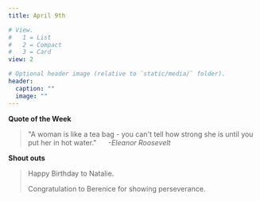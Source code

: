 ```yaml
---
title: April 9th

# View.
#   1 = List
#   2 = Compact
#   3 = Card
view: 2

# Optional header image (relative to `static/media/` folder).
header:
  caption: ""
  image: ""
---
```

__Quote of the Week__
>"A woman is like a tea bag - you can't tell how strong she is until you put her in hot water."
>&nbsp;&nbsp;&nbsp;&nbsp; *-Eleanor Roosevelt*
> 
__Shout outs__

> Happy Birthday to Natalie.
> 
> Congratulation to Berenice for showing perseverance.
